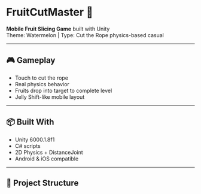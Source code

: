 # FruitCutMaster 🍉

**Mobile Fruit Slicing Game** built with Unity  
Theme: Watermelon | Type: Cut the Rope physics-based casual

---

## 🎮 Gameplay

- Touch to cut the rope
- Real physics behavior
- Fruits drop into target to complete level
- Jelly Shift-like mobile layout

---

## 📦 Built With

- Unity 6000.1.8f1
- C# scripts
- 2D Physics + DistanceJoint
- Android & iOS compatible

---

## 📂 Project Structure
